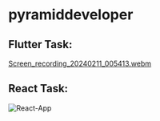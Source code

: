 # pyramiddeveloper

## Flutter Task:
[Screen_recording_20240211_005413.webm](https://github.com/Kamran1819G/pyramiddeveloper/assets/72748315/5882b415-d863-4e07-bd33-8a9835322875)

## React Task:
![React-App](https://github.com/Kamran1819G/pyramiddeveloper/assets/72748315/5f2bb884-c6c8-4ff1-89cb-b98d93b0e66e)
